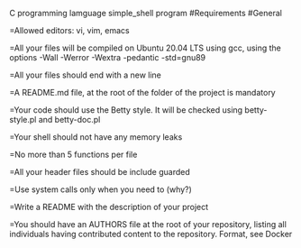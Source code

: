C programming lamguage
simple_shell program
#Requirements #General

=Allowed editors: vi, vim, emacs

=All your files will be compiled on Ubuntu 20.04 LTS using gcc, using the options -Wall -Werror -Wextra -pedantic -std=gnu89

=All your files should end with a new line

=A README.md file, at the root of the folder of the project is mandatory

=Your code should use the Betty style. It will be checked using betty-style.pl and betty-doc.pl

=Your shell should not have any memory leaks

=No more than 5 functions per file

=All your header files should be include guarded

=Use system calls only when you need to (why?)

=Write a README with the description of your project

=You should have an AUTHORS file at the root of your repository, listing all individuals having contributed content to the repository. Format, see Docker
